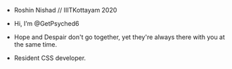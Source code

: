 - Roshin Nishad // IIITKottayam 2020

- Hi, I’m @GetPsyched6
- Hope and Despair don't go together, yet they're always there with you at the same time.
- Resident CSS developer.

<!---
GetPsyched6/GetPsyched6 is a ✨ special ✨ repository because its `README.md` (this file) appears on your GitHub profile.
You can click the Preview link to take a look at your changes.
--->
